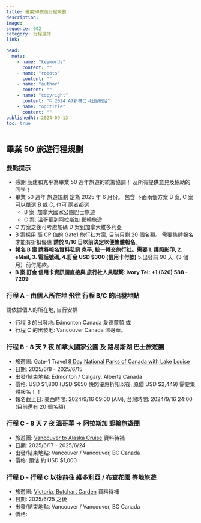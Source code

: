 ```yaml
---
title: 畢業50旅遊行程規劃
description:
image:
sequence: 002
category: 行程選擇
link:

head:
  meta:
    - name: "keywords"
      content: ""
    - name: "robots"
      content: ""
    - name: "author"
      content: ""
    - name: "copyright"
      content: "© 2024 A7新林口-社區網站"
    - name: "og:title"
      content: ""
publishedAt: 2024-09-13
toc: true
---
```


## 畢業 50 旅遊行程規劃

### 要點提示

- 感謝 辰建和克平為畢業 50 週年旅遊的統籌協調！ 及所有提供意見及協助的同學！
- 畢業 50 週年 旅遊規劃 定為 2025 年 6 月份。 包含 下面兩個方案 B 案, C 案 可以單選 B 或 C, 也可 兩者都選
  - B 案: 加拿大國家公園巴士旅遊
  - C 案: 溫哥華到阿拉斯加 郵輪旅遊
- C 方案之後可考慮加碼 D 案到加拿大維多利亞
- B 案採用 高 CP 值的 Gate1 旅行社方案, 目前只剩 20 個名額。 需要集體報名才能有折扣優惠 **請於 9/16 日以前決定以便集體報名**。
- **報名 B 案 請將報名資料私訊 克平, 統一轉交旅行社。需要 1. 護照影印, 2. eMail, 3. 電話號碼, 4.訂金 USD $300 (信用卡付款)** 5.出發前 90 天（3 個月）前付尾款。
- **B 案 訂金 信用卡資訊請直接與 旅行社人員聯繫: Ivory Tel: +1 (626) 588 - 7209**

### 行程 A - 由個人所在地 飛往 行程 B/C 的出發地點

請依據個人的所在地, 自行安排

- 行程 B 的出發地: Edmonton Canada 愛德蒙頓 或
- 行程 C 的出發地: Vancouver Canada 溫哥華。

### 行程 B - 8 天 7 夜 加拿大國家公園 及 路易斯湖 巴士旅遊團

- 旅遊團: Gate-1 Travel <a href="https://www.gate1travel.com/usa-canada/canada/2024/escorted/canada-escorted-8dnprkll24.aspx">8 Day National Parks of Canada with Lake Louise</a>
- 日期: 2025/6/8 - 2025/6/15
- 出發/結束地點: Edmonton / Calgary, Alberta Canada
- 價格: USD $1,800 (USD $650 快閃優惠折扣以後, 原價 USD $2,449) 需要集體報名！！
- 報名截止日: 美西時間: 2024/9/16 09:00 (AM), 台灣時間: 2024/9/16 24:00 (目前還有 20 個名額)

### 行程 C - 8 天 7 夜 溫哥華 -> 阿拉斯加 郵輪旅遊團

- 旅遊團: <a href="">Vancouver to Alaska Cruise</a> 資料待補
- 日期: 2025/6/17 - 2025/6/24
- 出發/結束地點: Vancouver / Vancouver, BC Canada
- 價格: 預估 約 USD $1,000

### 行程 D - 行程 C 以後前往 維多利亞 / 布查花園 等地旅遊

- 旅遊團: <a href="">Victoria, Butchart Carden</a> 資料待補
- 日期: 2025/6/25 之後
- 出發/結束地點: Vancouver / Vancouver, BC Canada
- 價格:
